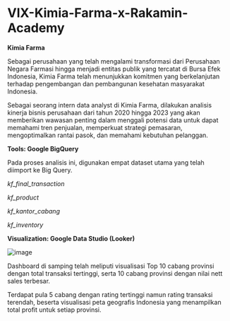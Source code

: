 ﻿# VIX-Kimia-Farma-x-Rakamin-Academy
 
**Kimia Farma**

Sebagai perusahaan yang telah mengalami transformasi dari Perusahaan Negara Farmasi hingga menjadi entitas publik yang tercatat di Bursa Efek Indonesia, Kimia Farma telah menunjukkan komitmen yang berkelanjutan terhadap pengembangan dan pembangunan kesehatan masyarakat Indonesia.

Sebagai seorang intern data analyst di Kimia Farma, dilakukan analisis kinerja bisnis perusahaan dari tahun 2020 hingga 2023 yang akan memberikan wawasan penting dalam menggali potensi data untuk dapat memahami tren penjualan, memperkuat strategi pemasaran, mengoptimalkan rantai pasok, dan memahami kebutuhan pelanggan.

**Tools: Google BigQuery**

Pada proses analisis ini, digunakan empat dataset utama yang telah diimport ke Big Query. 

*kf_final_transaction*

*kf_product*

*kf_kantor_cabang*

*kf_inventory*


**Visualization: Google Data Studio (Looker)**

![image](https://github.com/txtmeyen11/VIX-Kimia-Farma-x-Rakamin-Academy/assets/126081314/d390b19a-82d9-4cbf-8bcc-104d82fd9e21)


Dashboard di samping telah meliputi visualisasi Top 10 cabang provinsi dengan total transaksi tertinggi, serta 10 cabang provinsi dengan nilai nett sales terbesar. 

Terdapat pula 5 cabang dengan rating tertinggi namun rating transaksi terendah, beserta visualisasi peta geografis Indonesia yang menampilkan total profit untuk setiap provinsi. 
